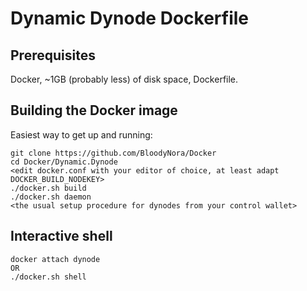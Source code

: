 # Dynamic Dynode Dockerfile

## Prerequisites

Docker, ~1GB (probably less) of disk space, Dockerfile.


## Building the Docker image

Easiest way to get up and running:

```
git clone https://github.com/BloodyNora/Docker
cd Docker/Dynamic.Dynode
<edit docker.conf with your editor of choice, at least adapt DOCKER_BUILD_NODEKEY>
./docker.sh build
./docker.sh daemon
<the usual setup procedure for dynodes from your control wallet>
```

## Interactive shell

```
docker attach dynode
OR
./docker.sh shell
```


